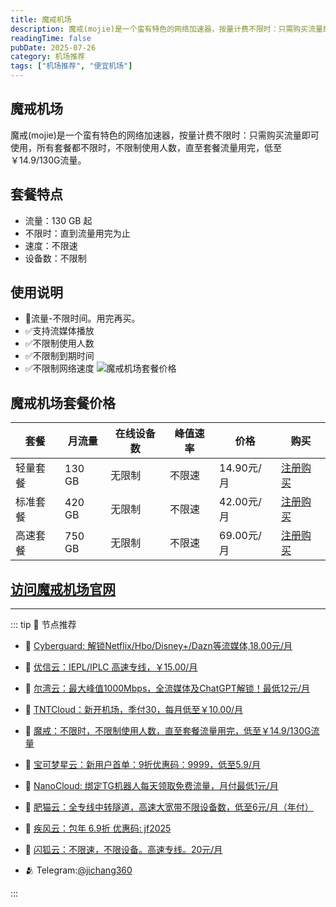 ```yaml
---
title: 魔戒机场
description: 魔戒(mojie)是一个蛮有特色的网络加速器，按量计费不限时：只需购买流量即可使用，所有套餐都不限时，不限制使用人数，直至套餐流量用完，低至￥14.9/130G流量。
readingTime: false
pubDate: 2025-07-26
category: 机场推荐
tags: ["机场推荐", "便宜机场"]
---
```

## 魔戒机场

魔戒(mojie)是一个蛮有特色的网络加速器，按量计费不限时：只需购买流量即可使用，所有套餐都不限时，不限制使用人数，直至套餐流量用完，低至￥14.9/130G流量。
   
## 套餐特点
- 流量：130 GB 起
- 不限时：直到流量用完为止
- 速度：不限速
- 设备数：不限制
## 使用说明
- 🚀流量-不限时间。用完再买。
- ✅支持流媒体播放
- ✅不限制使用人数
- ✅不限制到期时间
- ✅不限制网络速度
![魔戒机场套餐价格](/assets/mojie.webp "魔戒机场套餐价格")
## 魔戒机场套餐价格
| 套餐 | 月流量 | 在线设备数 | 峰值速率 | 价格 | 购买 |
| --- | --- | --- | --- | --- | --- |
| 轻量套餐 | 130 GB | 无限制 | 不限速 | 14.90元/月 | [注册购买](https://mojie.app/#/register?code=sSdtPtLo) |
| 标准套餐 | 420 GB | 无限制 |不限速 | 42.00元/月 | [注册购买](https://mojie.app/#/register?code=sSdtPtLo) |
| 高速套餐 | 750 GB | 无限制 | 不限速 | 69.00元/月 |  [注册购买](https://mojie.app/#/register?code=sSdtPtLo) |
[访问魔戒机场官网](https://mojie.app/#/register?code=sSdtPtLo)
---------
---------
::: tip 🎉 节点推荐
- 🚀 [Cyberguard: 解锁Netflix/Hbo/Disney+/Dazn等流媒体,18.00元/月](https://www.cyberguard.best/#/register?code=XsreC0T5)<br>
- 🚀 [优信云：IEPL/IPLC 高速专线，￥15.00/月](https://www.优信云.com/#/register?code=JRtE5uIV)<br>
- 🚀 [尔湾云：最大峰值1000Mbps，全流媒体及ChatGPT解锁！最低12元/月](https://erwan6.net/auth/register?code=BoObCd)<br>
- 🚀 [TNTCloud：新开机场，季付30，每月低至￥10.00/月](https://haibing822.tntvipaff.cc/#/register?code=GtjJVgml)<br>
- 🚀 [魔戒：不限时，不限制使用人数，直至套餐流量用完，低至￥14.9/130G流量](https://mojie.app/#/register?code=sSdtPtLo)<br>
- 🚀 [宝可梦星云：新用户首单：9折优惠码：9999，低至5.9/月 ](https://love.521pokemon.com/register?code=56ERkkxp)<br>
- 🚀 [NanoCloud: 绑定TG机器人每天领取免费流量，月付最低1元/月](https://edu.uodoo.bid/auth/register?code=JMiOQDHf)<br>
- 🚀 [肥猫云：全专线中转隧道，高速大宽带不限设备数，低至6元/月（年付）](https://fchb1188.fcvipaff.cc/register?aff=X1vZd2wf)<br>
- 🚀 [疾风云：包年 6.9折 优惠码: jf2025](https://homes.tr25.cn?code=ReCm)<br>
- 🚀 [闪狐云：不限速，不限设备。高速专线。20元/月](https://inv02.ffaff.cc/register?aff=WQApz2pv)

- 🫂 Telegram:[@jichang360](https://t.me/jichang360)

:::
